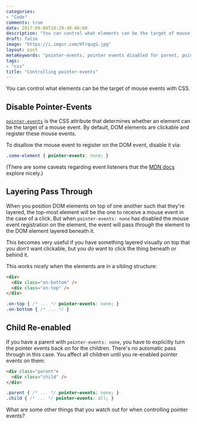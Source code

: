 ```yaml
---
categories:
- "Code"
comments: true
date: 2017-09-06T20:29:40-06:00
description: "You can control what elements can be the target of mouse events with CSS."
draft: false
image: "https://i.imgur.com/HTrqugS.jpg"
layout: post
metaKeywords: "pointer-events, pointer events disabled for parent, pointer-events enabled for children"
tags:
- "css"
title: "Controlling pointer-events"
---
```


You can control what elements can be the target of mouse events with CSS.

<!--more-->

## Disable Pointer-Events

[`pointer-events`](https://developer.mozilla.org/en-US/docs/Web/CSS/pointer-events) is the CSS attribute that determines whether an element can be the target of a mouse event.  By default, DOM elements are clickable and register these mouse events.

To disallow the mouse event to register on the DOM event, disable it via:

```css
.some-element { pointer-events: none; }
```

(There are some caveats regarding event listeners that the [MDN docs](https://developer.mozilla.org/en-US/docs/Web/CSS/pointer-events) explore nicely.)

## Layering Pass Through

When you position DOM elements on top of one another such that they're layered, the top-most element will be the one to receive a mouse event in the case of a click.  But when `pointer-events: none` has disabled the mouse event registration on the element, the event will pass _through_ the element to the DOM element layered beneath it.

This becomes very useful if you have something layered visually on top that you _don't_ want clickable, but you _do_ want to click the thing beneath or behind it.

This works nicely when the elements are in a sibling structure:

```html
<div>
  <div class="on-bottom" /> 
  <div class="on-top" /> 
</div>
```

```css
.on-top { /* ... */ pointer-events: none; }
.on-bottom { /* ... */ }
```

## Child Re-enabled

If you have a parent with `pointer-events: none`, you have to explicitly turn the pointer events back _on_ for the children.  There's no automatic pass through in this case.  You affect all children until you re-enabled pointer events on them:

```html
<div class="parent">
  <div class="child" /> 
</div>
```

```css
.parent { /* ... */ pointer-events: none; }
.child { /* ... */ pointer-events: all; }
```

What are some other things that you watch out for when controlling pointer events?

